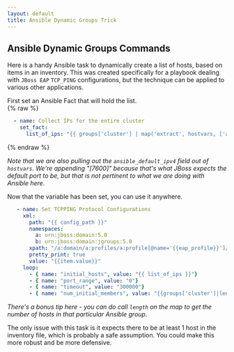 ```yaml
---
layout: default
title: Ansible Dynamic Groups Trick
---
```


## Ansible Dynamic Groups Commands

Here is a handy Ansible task to dynamically create a list of hosts, based on items in an inventory.  This was created specifically for a playbook dealing with `JBoss EAP` `TCP_PING` configurations, but the technique can be applied to various other applications.


First set an Ansible Fact that will hold the list.  
{% raw %}
```yml
  - name: Collect IPs for the entire cluster
    set_fact:
      list_of_ips: "{{ groups['cluster'] | map('extract', hostvars, ['ansible_default_ipv4', 'address']) | join('[7600],') }}[7600]"
```
{% endraw %}

*Note that we are also pulling out the `ansible_default_ipv4` field out of `hostvars`.  We're appending "[7600]" because that's what JBoss expects the default port to be, but that is not pertinent to what we are doing with Ansible here.*


Now that the variable has been set, you can use it anywhere.
```yml
   - name: Set TCPPING Protocol Configurations
     xml:
       path: "{{ config_path }}"
       namespaces:
         a: urn:jboss:domain:5.0
         b: urn:jboss:domain:jgroups:5.0
       xpath: "/a:domain/a:profiles/a:profile[@name='{{eap_profile}}']/b:subsystem/b:stacks/b:stack[@name='tcp']/b:protocol[@type='org.jgroups.protocols.TCPPING']/b:property[@name='{{item.name}}']"
       pretty_print: true
       value: "{{item.value}}"
     loop:
       - { name: "initial_hosts", value: "{{ list_of_ips }}"}
       - { name: "port_range", value: "0"}
       - { name: "timeout", value: "300000"}
       - { name: "num_initial_members", value: "{{groups['cluster']|length}}"}
```

*There's a bonus tip here - you can do call `length` on the map to get the number of hosts in that particular Ansible group.*

The only issue with this task is it expects there to be at least 1 host in the inventory file, which is probably a safe assumption.  You could make this more robust and be more defensive.
